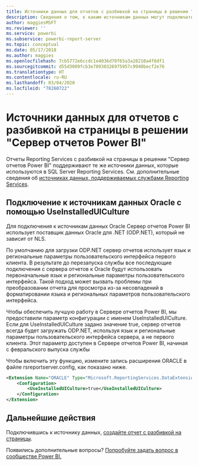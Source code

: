 ```yaml
---
title: Источники данных для отчетов с разбивкой на страницы в решении "Сервер отчетов Power BI"
description: Сведения о том, к каким источникам данных могут подключаться отчеты с разбивкой на страницы (RDL) в решении "Сервер отчетов Power BI".
author: maggiesMSFT
ms.reviewer: ''
ms.service: powerbi
ms.subservice: powerbi-report-server
ms.topic: conceptual
ms.date: 05/17/2018
ms.author: maggies
ms.openlocfilehash: 7cb5772e6ccdc1e4036d70f65a3a28210a4f6df1
ms.sourcegitcommit: d55d3089fcb3e78930326975957c9940becf2e76
ms.translationtype: HT
ms.contentlocale: ru-RU
ms.lasthandoff: 03/04/2020
ms.locfileid: "78260722"
---
```

# <a name="paginated-report-data-sources--in-power-bi-report-server"></a>Источники данных для отчетов с разбивкой на страницы в решении "Сервер отчетов Power BI"
Отчеты Reporting Services с разбивкой на страницы в решении "Сервер отчетов Power BI" поддерживают те же источники данных, которые используются в SQL Server Reporting Services. См. дополнительные сведения об [источниках данных, поддерживаемых службами Reporting Services](https://docs.microsoft.com/sql/reporting-services/report-data/data-sources-supported-by-reporting-services-ssrs).

## <a name="connect-to-oracle-data-sources-with-useinstalleduiculture"></a>Подключение к источникам данных Oracle с помощью UseInstalledUICulture

Для подключения к источникам данных Oracle Сервер отчетов Power BI использует поставщик данных Oracle для .NET (ODP.NET), который не зависит от NLS.

По умолчанию для загрузки ODP.NET сервер отчетов использует язык и региональные параметры пользовательского интерфейса первого клиента.  В результате до перезапуска службы все последующие подключения с сервера отчетов к Oracle будут использовать первоначальные язык и региональные параметры пользовательского интерфейса.  Такой подход может вызвать проблемы при преобразовании отчета для просмотра из-за несовпадений в форматировании языка и региональных параметров пользовательского интерфейса.

Чтобы обеспечить лучшую работу в Сервере отчетов Power BI, мы предоставили параметр конфигурации с именем UseInstalledUICulture. Если для UseInstalledUICulture задано значение true, сервер отчетов всегда будет загружать ODP.NET, используя язык и региональные параметры пользовательского интерфейса сервера, а не первого клиента.
Этот параметр доступен в Сервере отчетов Power BI, начиная с февральского выпуска службы

Чтобы включить эту функцию, измените запись расширения ORACLE в файле rsreportserver.config, как показано ниже.
```xml
<Extension Name="ORACLE" Type="Microsoft.ReportingServices.DataExtensions.OracleClientConnectionWrapper,Microsoft.ReportingServices.DataExtensions">
    <Configuration>
        <UseInstalledUICulture>true</UseInstalledUICulture>
    </Configuration>
</Extension>
```

## <a name="next-steps"></a>Дальнейшие действия
Подключившись к источнику данных, [создайте отчет с разбивкой на страницы](quickstart-create-paginated-report.md).  


Появились дополнительные вопросы? [Попробуйте задать вопрос в сообществе Power BI.](https://community.powerbi.com/)
